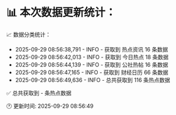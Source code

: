 📊 本次数据更新统计：
==========================

📈 数据分类统计：
- 2025-09-29 08:56:38,791 - INFO - 获取到 热点资讯 16 条数据
- 2025-09-29 08:56:42,013 - INFO - 获取到 今日热点 18 条数据
- 2025-09-29 08:56:44,139 - INFO - 获取到 公社热帖 16 条数据
- 2025-09-29 08:56:47,165 - INFO - 获取到 财经日历 66 条数据
- 2025-09-29 08:56:49,636 - INFO - 总共获取到 116 条热点数据

✅ 总共获取到 - 条热点数据

🕐 更新时间: 2025-09-29 08:56:49
